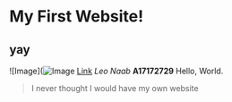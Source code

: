 # My First Website!
## yay
![Image](![Image](https://tile.loc.gov/storage-services/service/pnp/gtfy/07900/07935_150px.jpg)
[Link](https://www.loc.gov/resource/gtfy.07935/?st=image)
*Leo Naab*
**A17172729**
Hello,
World.

> I never thought I would have my own website


